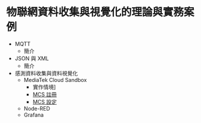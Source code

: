 # 物聯網資料收集與視覺化的理論與實務案例

* MQTT
  * 簡介
* JSON 與 XML
  * 簡介
* 感測資料收集與資料視覺化
  * MediaTek Cloud Sandbox
    * 實作情境]
    * [MCS 註冊](https://oranwind.org/-mcs-mediatek-cloud-sandbox-zhu-ce-jiao-xue/)
    * [MCS 設定](https://oranwind.org/-linkit-smart-7688-chuan-song-sensor-data-dao-mediatek-cloud-sandbox-mcs-api/)
  * Node-RED
  * Grafana
